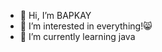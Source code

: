 - 👋 Hi, I’m BAPKAY
- 👀 I’m interested in everything!😸
- 🌱 I’m currently learning java

<!---
BAPKAY/BAPKAY is a ✨ special ✨ repository because its `README.md` (this file) appears on your GitHub profile.
You can click the Preview link to take a look at your changes.
--->
